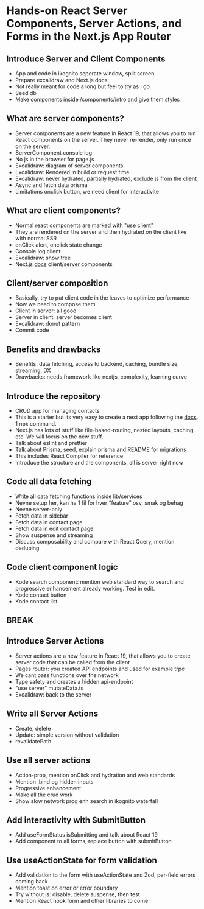 # Hands-on React Server Components, Server Actions, and Forms in the Next.js App Router

## Introduce Server and Client Components

- App and code in ikognito seperate window, split screen
- Prepare excalidraw and Next.js docs
- Not really meant for code a long but feel to try as I go
- Seed db
- Make components inside /components/intro and give them styles

## What are server components?

- Server components are a new feature in React 19, that allows you to run React components on the server. They never re-render, only run once on the server.
- ServerComponent console log
- No js in the browser for page.js
- Excalidraw: diagram of server components
- Excalidraw: Rendered in build or request time
- Excalidraw: never hydrated, partially hydrated, exclude js from the client
- Async and fetch data prisma
- Limitations onclick button, we need client for interactivite

## What are client components?

- Normal react components are marked with "use client"
- They are rendered on the server and then hydrated on the client like with normal SSR
- onClick alert, onclick state change
- Console log client
- Excalidraw: show tree
- Next.js [docs](https://nextjs.org/docs/app/building-your-application/rendering/composition-patterns
) client/server components

## Client/server composition

- Basically, try to put client code in the leaves to optimize performance
- Now we need to compose them
- Client in server: all good
- Server in client: server becomes client
- Excalidraw: donut pattern
- Commit code

## Benefits and drawbacks

- Benefits: data fetching, access to backend, caching, bundle size, streaming, DX
- Drawbacks: needs framework like nextjs, complexity, learning curve

## Introduce the repository

- CRUD app for managing contacts
- This is a starter but its very easy to create a next app following the [docs](https://nextjs.org/docs/app/api-reference/create-next-app). 1 npx command.
- Next.js has lots of stuff like file-based-routing, nested layouts, caching etc. We will focus on the new stuff.
- Talk about eslint and prettier
- Talk about Prisma, seed, explain prisma and README for migrations
- This includes React Compiler for reference
- Introduce the structure and the components, all is server right now

## Code all data fetching

- Write all data fetching functions inside lib/services
- Nevne setup her, kan ha 1 fil for hver “feature” osv, smak og behag
- Nevne server-only
- Fetch data in sidebar
- Fetch data in contact page
- Fetch data in edit contact page
- Show suspense and streaming
- Discuss composability and compare with React Query, mention deduping

## Code client component logic

- Kode search component: mention web standard way to search and progressive enhancement already working. Test in edit.
- Kode contact button
- Kode contact list

## BREAK

## Introduce Server Actions

- Server actions are a new feature in React 19, that allows you to create server code that can be called from the client
- Pages router: you created API endpoints and used for example trpc
- We cant pass functions over the network
- Type safety and creates a hidden api-endpoint
- "use server" mutateData.ts
- Excalidraw: back to the server

## Write all Server Actions

- Create, delete
- Update: simple version without validation
- revalidatePath

## Use all server actions

- Action-prop, mention onClick and hydration and web standards
- Mention .bind og hidden inputs
- Progressive enhancement
- Make all the crud work
- Show slow network prog enh search in ikognito waterfall

## Add interactivity with SubmitButton

- Add useFormStatus isSubmitting and talk about React 19
- Add component to all forms, replace button with submitButton

## Use useActionState for form validation

- Add validation to the form with useActionState and Zod, per-field errors coming back
- Mention toast on error or error boundary
- Try without js: disable, delete suspense, then test
- Mention React hook form and other libraries to come
